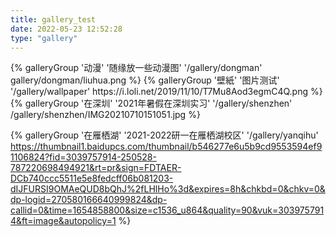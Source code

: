 ```yaml
---
title: gallery_test
date: 2022-05-23 12:52:28
type: "gallery"
---
```


<div class="gallery-group-main">
{% galleryGroup '动漫' '随缘放一些动漫图' '/gallery/dongman' gallery/dongman/liuhua.png %}
{% galleryGroup '壁紙' '图片测试' '/gallery/wallpaper' https://i.loli.net/2019/11/10/T7Mu8Aod3egmC4Q.png %}
{% galleryGroup '在深圳' '2021年暑假在深圳实习' '/gallery/shenzhen' /gallery/shenzhen/IMG20210710151051.jpg %}

{% galleryGroup '在雁栖湖' '2021-2022研一在雁栖湖校区' '/gallery/yanqihu' https://thumbnail1.baidupcs.com/thumbnail/b546277e6u5b9cd9553594ef91106824?fid=3039757914-250528-787220698494921&rt=pr&sign=FDTAER-DCb740ccc5511e5e8fedcff06b081203-dIJFURSI9OMAeQUD8bQhJ%2fLHlHo%3d&expires=8h&chkbd=0&chkv=0&dp-logid=270580166640999824&dp-callid=0&time=1654858800&size=c1536_u864&quality=90&vuk=3039757914&ft=image&autopolicy=1 %}
</div>

